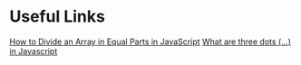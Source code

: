 # Useful Links



[How to Divide an Array in Equal Parts in JavaScript](https://codingnconcepts.com/javascript/how-to-divide-array-in-equal-parts-in-javascript/)
[What are three dots (…) in Javascript]( https://codeburst.io/what-are-three-dots-in-javascript-6f09476b03e1 )
